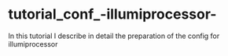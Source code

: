 # tutorial_conf_-illumiprocessor-
In this tutorial I describe in detail the preparation of the config for illumiprocessor


